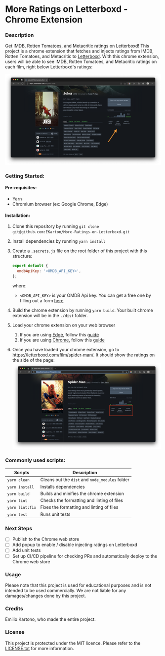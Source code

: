 # More Ratings on Letterboxd - Chrome Extension

### Description

Get IMDB, Rotten Tomatoes, and Metacritic ratings on Letterboxd! This project is a chrome extension that fetches and injects ratings from IMDB, Rotten Tomatoes, and Metacritic to [Letterboxd](https://letterboxd.com/). With this chrome extension, users will be able to see IMDB, Rotten Tomatoes, and Metacritic ratings on each film, right below Letterboxd's ratings:

<img src="./docs/images/screenshot.png"/>

### Getting Started:

#### Pre-requisites:

- Yarn
- Chromium browser (ex: Google Chrome, Edge)

#### Installation:

1. Clone this repository by running `git clone git@github.com:EKarton/More-Ratings-on-Letterboxd.git`

2. Install dependencies by running `yarn install`

3. Create a `.secrets.js` file on the root folder of this project with this structure:

   ```js
   export default {
     omdbApiKey: '<OMDB_API_KEY>',
   };
   ```

   where:

   - `<OMDB_API_KEY>` is your OMDB Api key. You can get a free one by filling out a form [here](https://www.omdbapi.com/apikey.aspx)

4. Build the chrome extension by running `yarn build`. Your built chrome extension will be in the `./dist` folder.

5. Load your chrome extension on your web browser

   1. If you are using [Edge](https://www.microsoft.com/en-us/edge), follow this [guide](docs/GettingStartedOnEdge.md)
   2. If you are using [Chrome](https://www.google.ca/chrome/), follow this [guide](docs/GettingStartedOnChrome.md)

6. Once you have loaded your chrome extension, go to https://letterboxd.com/film/spider-man/. It should show the ratings on the side of the page:
   <img src="./docs/images/final-result.png"/>

### Commonly used scripts:

| Scripts         | Description                                     |
| --------------- | ----------------------------------------------- |
| `yarn clean`    | Cleans out the `dist` and `node_modules` folder |
| `yarn install`  | Installs dependencies                           |
| `yarn build`    | Builds and minifies the chrome extension        |
| `yarn lint`     | Checks the formatting and linting of files      |
| `yarn lint:fix` | Fixes the formatting and linting of files       |
| `yarn test`     | Runs unit tests                                 |

### Next Steps

- [ ] Publish to the Chrome web store
- [ ] Add popup to enable / disable injecting ratings on Letterboxd
- [ ] Add unit tests
- [ ] Set up CI/CD pipeline for checking PRs and automatically deploy to the Chrome web store

### Usage

Please note that this project is used for educational purposes and is not intended to be used commercially. We are not liable for any damages/changes done by this project.

### Credits

Emilio Kartono, who made the entire project.

### License

This project is protected under the MIT licence. Please refer to the [LICENSE.txt](LICENSE.txt) for more information.
